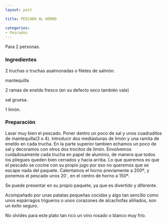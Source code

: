```yaml
---
layout: post

title: PESCADO AL HORNO

categories:
- Pescados
---
```

Para 2 personas.

<h3>Ingredientes</h3>

2 truchas o truchas asalmonadas o filetes de salmón.

mantequilla

2 ramas de eneldo fresco (en su defecto seco también vale)

sal gruesa.

1 limón.

<h3>Preparación</h3>

Lavar muy bien el pescado. Poner dentro un poco de sal y unos cuadraditos de mantequilla(3 o 4). Introducir dos mediaslunas de limón y una ramita de eneldo en cada trucha. En la parte superior tambien echamos un poco de sal y decoramos con otros dos trocitos de limón. Envolvemos cuidadosamente cada trucha en papel de aluminio, de manera que todos los pliegues queden bien cerrados y hacia arriba. Lo que queremos es que el pescado se cocine con su propio jugo por eso no queremos que se escape nada del paquete. Calentamos el horno previamente a 200º, y ponemos el pescado unos 20´, en el centro de horno a 150º.

Se puede presentar en su propio paquete, ya que es divertido y diferente.

Acompañado por unas patatas pequeñas cocidas y algo tan sencillo como unos espárragos trigueros o unos corazones de alcachofas aliñados, son un éxito seguro.

No olvides para este plato tan rico un vino rosado o blanco muy frío.